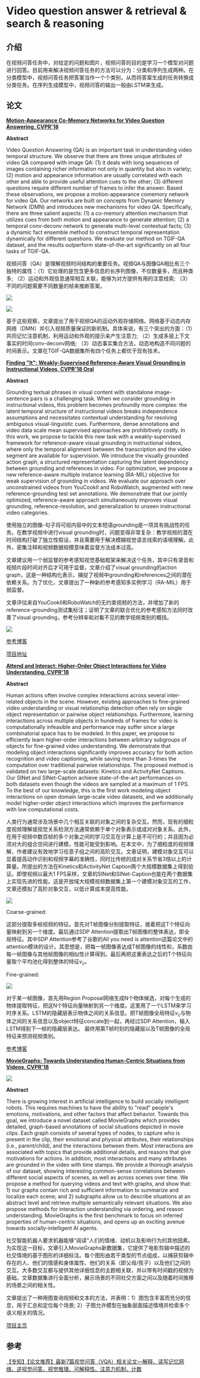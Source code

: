 # Video question answer & retrieval & search & reasoning

## 介绍

在视频问答任务中，对给定的问题和图片，视频问答的目的是学习一个模型对问题进行回答。目前用来解决视频问答任务的方法可以分为：分类和序列生成两种。在分类模型中，视频问答任务把答案当作一个个类别，从而将答案生成的任务转换成分类任务。在序列生成模型中，视频问答的输出一般由LSTM来生成。

## 论文

**[Motion-Appearance Co-Memory Networks for Video Question Answering, CVPR'18](https://arxiv.org/abs/1803.10906)**

**Abstract**

Video Question Answering (QA) is an important task in understanding video temporal structure. We observe that there are three unique attributes of video QA compared with image QA: (1) it deals with long sequences of images containing richer information not only in quantity but also in variety; (2) motion and appearance information are usually correlated with each other and able to provide useful attention cues to the other; (3) different questions require different number of frames to infer the answer. Based these observations, we propose a motion-appearance comemory network for video QA. Our networks are built on concepts from Dynamic Memory Network (DMN) and introduces new mechanisms for video QA. Specifically, there are three salient aspects: (1) a co-memory attention mechanism that utilizes cues from both motion and appearance to generate attention; (2) a temporal conv-deconv network to generate multi-level contextual facts; (3) a dynamic fact ensemble method to construct temporal representation dynamically for different questions. We evaluate our method on TGIF-QA dataset, and the results outperform state-of-the-art significantly on all four tasks of TGIF-QA.

视频问答（QA）是理解视频时间结构的重要任务。视频QA与图像QA相比有三个独特的属性：（1）它处理的是包含更多信息的长序列图像，不仅数量多，而且种类多; （2）运动和外观信息通常相互关联，能够为对方提供有用的注意线索; （3）不同的问题需要不同数量的帧来推断答案。

![](images/0048.png)

![](images/0049.png)

基于这些观察，文章提出了用于视频QA的运动外观存储网络。网络基于动态内存网络（DMN）并引入视频质量保证的新机制。具体来说，有三个突出的方面：（1）共同记忆注意机制，利用运动和外观的提示来产生注意力; （2）生成多层上下文事实的时间conv-deconv网络; （3）动态事实集合方法，动态地构造不同问题的时间表示。文章在TGIF-QA数据集所有四个任务上都优于现有技术。

**[Finding "It": Weakly-Supervised Reference-Aware Visual Grounding in Instructional Videos, CVPR'18 Oral](http://openaccess.thecvf.com/content_cvpr_2018/papers/Huang_Finding_It_Weakly-Supervised_CVPR_2018_paper.pdf)**

**Abstract**

Grounding textual phrases in visual content with standalone image-sentence pairs is a challenging task. When we consider grounding in instructional videos, this problem becomes profoundly more complex: the latent temporal structure of instructional videos breaks independence assumptions and necessitates contextual understanding for resolving ambiguous visual-linguistic cues. Furthermore, dense annotations and video data scale mean supervised approaches are prohibitively costly. In this work, we propose to tackle this new task with a weakly-supervised framework for reference-aware visual grounding in instructional videos, where only the temporal alignment between the transcription and the video segment are available for supervision. We introduce the visually grounded action graph, a structured representation capturing the latent dependency between grounding and references in video. For optimization, we propose a new reference-aware multiple instance learning (RA-MIL) objective for weak supervision of grounding in videos. We evaluate our approach over unconstrained videos from YouCookII and RoboWatch, augmented with new reference-grounding test set annotations. We demonstrate that our jointly optimized, reference-aware approach simultaneously improves visual grounding, reference-resolution, and generalization to unseen instructional video categories.

使用独立的图像-句子将可视内容中的文本短语grounding是一项具有挑战性的任务。在教学视频中进行visual grounding时，问题变得非常复杂：教学视频的潜在时间结构打破了独立性假设，并且需要用于解决模糊视觉语言线索的语境理解。此外，密集注释和视频数据规模意味着监督方法成本过高。

文章建议用一个弱监督的参考感知视觉基础框架来解决这个任务，其中只有录音和视频片段时间对齐后才可用于监督。文章介绍了visual grounding的action graph，这是一种结构化表示，捕捉了视频中grounding和references之间的潜在依赖关系。为了优化，文章提出了一种新的参考感知多实例学习（RA-MIL）用于弱监督。

文章评估来自YouCookII和RoboWatch的无约束视频的方法，并增加了新的reference-grounding测试集标注；证明了文章的联合优化的参考感知方法同时改善了visual grounding，参考分辨率和对看不见的教学视频类别的概括。

![](images/0050.png)

[参考博客](https://zhuanlan.zhihu.com/p/36374060)

[项目地址](https://finding-it.github.io/)

**[Attend and Interact: Higher-Order Object Interactions for Video Understanding, CVPR'18](https://arxiv.org/abs/1711.06330)**

**Abstract**

Human actions often involve complex interactions across several inter-related objects in the scene. However, existing approaches to fine-grained video understanding or visual relationship detection often rely on single object representation or pairwise object relationships. Furthermore, learning interactions across multiple objects in hundreds of frames for video is computationally infeasible and performance may suffer since a large combinatorial space has to be modeled. In this paper, we propose to efficiently learn higher-order interactions between arbitrary subgroups of objects for fine-grained video understanding. We demonstrate that modeling object interactions significantly improves accuracy for both action recognition and video captioning, while saving more than 3-times the computation over traditional pairwise relationships. The proposed method is validated on two large-scale datasets: Kinetics and ActivityNet Captions. Our SINet and SINet-Caption achieve state-of-the-art performances on both datasets even though the videos are sampled at a maximum of 1 FPS. To the best of our knowledge, this is the first work modeling object interactions on open domain large-scale video datasets, and we additionally model higher-order object interactions which improves the performance with low computational costs.

人类行为通常涉及场景中几个相互关联的对象之间的复杂交互。然而，现有的细粒度视频理解或视觉关系检测方法通常依赖于单个对象表示或成对对象关系。此外，在用于视频中数百帧的多个对象之间的学习交互在计算上是不可行的；并且因为必须对大的组合空间进行建模，性能可能受到影响。在本文中，为了细粒度的视频理解，作者建议有效地学习任意子组之间的高阶交互。文章证明，建模对象交互可以显着提高动作识别和视频字幕的准确性，同时比传统的成对关系节省3倍以上的计算量。所提出的方法在Kinetics和ActivityNet Caption两个大规模数据集上得到验证。即使视频以最大1 FPS采样，文章的SINet和SINet-Caption也能在两个数据集上实现先进的性能。这是开放域大规模视频数据集上第一个建模对象交互的工作，文章还模拟了高阶对象交互，以低计算成本提高性能。

![](images/0051.png)

Coarse-grained:

这部分提取多帧视频的特征。首先对T帧图像分别提取特征，接着把这T个特征向量映射到另一个维度。最后通过SDP Attention提取出T帧图像的整体表达，即全局特征。其中SDP Attention参考了谷歌的All you need is attention这篇论文中的attention模块的设计。其思想是，把每一帧图像表达成T帧图像的线性和，系数由每一帧图像与其他帧图像的相似性计算得到。最后再把这重表达之后的T个特征向量取个平均池化得到整体的特征$v_c$。

Fine-grained:

![](images/0052.png)

对于某一帧图像，首先用Region Proposal网络生成N个物体候选，对每个生成的物体提取特征，把这N个特征向量映射到另一个维度。这里用了一个LSTM来学习时序关系。LSTM的隐藏层表示物体之间的关系信息。把T帧图像全局特征$v_c$与物体之间的关系信息以及object特征concate到一起，再经过SDP Attention，输入LSTM得到下一帧的隐藏层表达。 
最终用第T帧时刻的隐藏层以及T帧图像的全局特征来预测视频类别。

[参考博客](https://blog.csdn.net/u014230646/article/details/80878109)

**[MovieGraphs: Towards Understanding Human-Centric Situations from Videos, CVPR'18](http://www.cs.toronto.edu/~makarand/papers/CVPR2018_MovieGraphs.pdf)**

![](images/0053.png)

**Abstract**

There is growing interest in artificial intelligence to build socially intelligent robots. This requires machines to have the ability to "read" people's emotions, motivations, and other factors that affect behavior. Towards this goal, we introduce a novel dataset called MovieGraphs which provides detailed, graph-based annotations of social situations depicted in movie clips. Each graph consists of several types of nodes, to capture who is present in the clip, their emotional and physical attributes, their relationships (i.e., parent/child), and the interactions between them. Most interactions are associated with topics that provide additional details, and reasons that give motivations for actions. In addition, most interactions and many attributes are grounded in the video with time stamps. We provide a thorough analysis of our dataset, showing interesting common-sense correlations between different social aspects of scenes, as well as across scenes over time. We propose a method for querying videos and text with graphs, and show that: 1) our graphs contain rich and sufficient information to summarize and localize each scene; and 2) subgraphs allow us to describe situations at an abstract level and retrieve multiple semantically relevant situations. We also propose methods for interaction understanding via ordering, and reason understanding. MovieGraphs is the first benchmark to focus on inferred properties of human-centric situations, and opens up an exciting avenue towards socially-intelligent AI agents.

社交智能机器人要求机器能够“阅读”人们的情绪、动机以及影响行为的其他因素。为实现这一目标，文章引入MovieGraphs新数据集，它提供了电影剪辑中描述的社交情境的基于图形的详细标注。每个图形由若干类型的节点组成，以捕获剪辑中存在的人、他们的情感和身体属性、他们的关系（即父母/孩子）以及他们之间的交互。大多数交互都与提供其他详细信息的主题相关联，并以带有时间戳的视频为基础。文章数据集进行全面分析，展示场景的不同社交方面之间以及随着时间推移的场景之间的相关性。

文章提出了一种用图查询视频和文本的方法，并表明：1）图包含丰富而充分的信息，用于汇总和定位每个场景; 2）子图允许模型在抽象层面描述情境并检索多个语义相关的情况。

[项目主页](http://moviegraphs.cs.toronto.edu/)

## 参考

[【专知】【论文推荐】最新7篇视觉问答（VQA）相关论文—解释、读写记忆网络、逆视觉问答、视觉推理、可解释性、注意力机制、计数](https://cloud.tencent.com/developer/article/1086325)